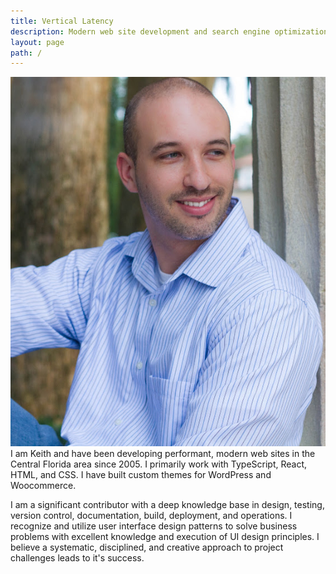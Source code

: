 ```yaml
---
title: Vertical Latency
description: Modern web site development and search engine optimization
layout: page
path: /
---
```


![Headshot](./headshot.jpg#alignRight) I am Keith and have been developing performant, modern web sites in the Central Florida area since 2005. I primarily work with TypeScript, React, HTML, and CSS. I have built custom themes for WordPress and Woocommerce.

I am a significant contributor with a deep knowledge base in design, testing, version control, documentation, build, deployment, and operations. I recognize and utilize user interface design patterns to solve business problems with excellent knowledge and execution of UI design principles. I believe a systematic, disciplined, and creative approach to project challenges leads to it's success.
